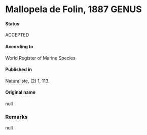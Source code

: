 Mallopela de Folin, 1887 GENUS
=======

#### Status
ACCEPTED

#### According to
World Register of Marine Species

#### Published in
Naturaliste, (2) 1, 113.

#### Original name
null

### Remarks
null
